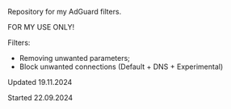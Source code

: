 Repository for my AdGuard filters.

FOR MY USE ONLY!

Filters:
- Removing unwanted parameters;
- Block unwanted connections (Default + DNS + Experimental)

Updated 19.11.2024

Started 22.09.2024
